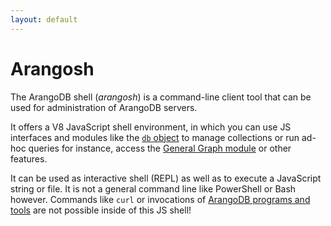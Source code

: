```yaml
---
layout: default
---
```

Arangosh
========

The ArangoDB shell (_arangosh_) is a command-line client tool that can be used
for administration of ArangoDB servers.

It offers a V8 JavaScript shell environment, in which you can use JS interfaces
and modules like the [`db` object](../../Appendix/References/DBObject.md) to
manage collections or run ad-hoc queries for instance, access the
[General Graph module](../../Graphs/GeneralGraphs/README.md) or other features.

It can be used as interactive shell (REPL) as well as to execute a JavaScript
string or file. It is not a general command line like PowerShell or Bash however.
Commands like `curl` or invocations of [ArangoDB programs and tools](../README.md)
are not possible inside of this JS shell!
